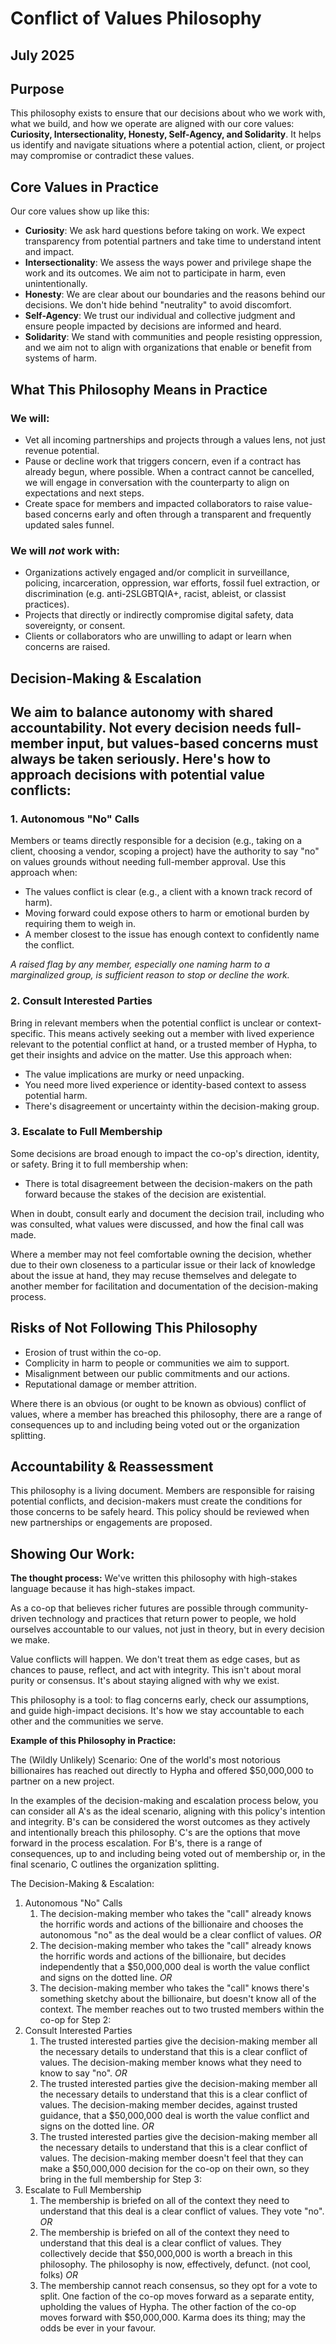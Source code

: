 # Conflict of Values Philosophy

## July 2025

## Purpose

This philosophy exists to ensure that our decisions about who we work with, what we build, and how we operate are aligned with our core values: **Curiosity, Intersectionality, Honesty, Self-Agency, and Solidarity**. It helps us identify and navigate situations where a potential action, client, or project may compromise or contradict these values.

## Core Values in Practice

Our core values show up like this:

* **Curiosity**: We ask hard questions before taking on work. We expect transparency from potential partners and take time to understand intent and impact.  
* **Intersectionality**: We assess the ways power and privilege shape the work and its outcomes. We aim not to participate in harm, even unintentionally.  
* **Honesty**: We are clear about our boundaries and the reasons behind our decisions. We don't hide behind "neutrality" to avoid discomfort.  
* **Self-Agency**: We trust our individual and collective judgment and ensure people impacted by decisions are informed and heard.  
* **Solidarity**: We stand with communities and people resisting oppression, and we aim not to align with organizations that enable or benefit from systems of harm.

## What This Philosophy Means in Practice 

### We will:

* Vet all incoming partnerships and projects through a values lens, not just revenue potential.  
* Pause or decline work that triggers concern, even if a contract has already begun, where possible. When a contract cannot be cancelled, we will engage in conversation with the counterparty to align on expectations and next steps.   
* Create space for members and impacted collaborators to raise value-based concerns early and often through a transparent and frequently updated sales funnel. 

### We will *not* work with:

* Organizations actively engaged and/or complicit in surveillance, policing, incarceration, oppression, war efforts, fossil fuel extraction, or discrimination (e.g. anti-2SLGBTQIA+, racist, ableist, or classist practices).  
* Projects that directly or indirectly compromise digital safety, data sovereignty, or consent.  
* Clients or collaborators who are unwilling to adapt or learn when concerns are raised.

## Decision-Making & Escalation 

## We aim to balance autonomy with shared accountability. Not every decision needs full-member input, but values-based concerns must always be taken seriously. Here's how to approach decisions with potential value conflicts:

### 1. Autonomous "No" Calls

Members or teams directly responsible for a decision (e.g., taking on a client, choosing a vendor, scoping a project) have the authority to say "no" on values grounds without needing full-member approval. Use this approach when:

* The values conflict is clear (e.g., a client with a known track record of harm).  
* Moving forward could expose others to harm or emotional burden by requiring them to weigh in.  
* A member closest to the issue has enough context to confidently name the conflict.

*A raised flag by any member, especially one naming harm to a marginalized group, is sufficient reason to stop or decline the work.*

### 2. Consult Interested Parties

Bring in relevant members when the potential conflict is unclear or context-specific. This means actively seeking out a member with lived experience relevant to the potential conflict at hand, or a trusted member of Hypha, to get their insights and advice on the matter. Use this approach when:

* The value implications are murky or need unpacking.  
* You need more lived experience or identity-based context to assess potential harm.  
* There's disagreement or uncertainty within the decision-making group.

### 3. Escalate to Full Membership

Some decisions are broad enough to impact the co-op's direction, identity, or safety. Bring it to full membership when:

* There is total disagreement between the decision-makers on the path forward because the stakes of the decision are existential. 

When in doubt, consult early and document the decision trail, including who was consulted, what values were discussed, and how the final call was made.

Where a member may not feel comfortable owning the decision, whether due to their own closeness to a particular issue or their lack of knowledge about the issue at hand, they may recuse themselves and delegate to another member for facilitation and documentation of the decision-making process. 

## Risks of Not Following This Philosophy 

* Erosion of trust within the co-op.  
* Complicity in harm to people or communities we aim to support.  
* Misalignment between our public commitments and our actions.  
* Reputational damage or member attrition.

Where there is an obvious (or ought to be known as obvious) conflict of values, where a member has breached this philosophy, there are a range of consequences up to and including being voted out or the organization splitting.

## Accountability & Reassessment

This philosophy is a living document. Members are responsible for raising potential conflicts, and decision-makers must create the conditions for those concerns to be safely heard. This policy should be reviewed when new partnerships or engagements are proposed.

## Showing Our Work: 

**The thought process:** We've written this philosophy with high-stakes language because it has high-stakes impact.

As a co-op that believes richer futures are possible through community-driven technology and practices that return power to people, we hold ourselves accountable to our values, not just in theory, but in every decision we make.

Value conflicts will happen. We don't treat them as edge cases, but as chances to pause, reflect, and act with integrity. This isn't about moral purity or consensus. It's about staying aligned with why we exist.

This philosophy is a tool: to flag concerns early, check our assumptions, and guide high-impact decisions. It's how we stay accountable to each other and the communities we serve.

**Example of this Philosophy in Practice:** 

The (Wildly Unlikely) Scenario: One of the world's most notorious billionaires has reached out directly to Hypha and offered $50,000,000 to partner on a new project. 

In the examples of the decision-making and escalation process below, you can consider all A's as the ideal scenario, aligning with this policy's intention and integrity. B's can be considered the worst outcomes as they actively and intentionally breach this philosophy. C's are the options that move forward in the process escalation. For B's, there is a range of consequences, up to and including being voted out of membership or, in the final scenario, C outlines the organization splitting. 

The Decision-Making & Escalation: 

1. Autonomous "No" Calls  
   1. The decision-making member who takes the "call" already knows the horrific words and actions of the billionaire and chooses the autonomous "no" as the deal would be a clear conflict of values. *OR*  
   2. The decision-making member who takes the "call" already knows the horrific words and actions of the billionaire, but decides independently that a $50,000,000 deal is worth the value conflict and signs on the dotted line. *OR*  
   3. The decision-making member who takes the "call" knows there's something sketchy about the billionaire, but doesn't know all of the context. The member reaches out to two trusted members within the co-op for Step 2:  
2. Consult Interested Parties  
   1. The trusted interested parties give the decision-making member all the necessary details to understand that this is a clear conflict of values. The decision-making member knows what they need to know to say "no". *OR*  
   2. The trusted interested parties give the decision-making member all the necessary details to understand that this is a clear conflict of values. The decision-making member decides, against trusted guidance, that a $50,000,000 deal is worth the value conflict and signs on the dotted line. *OR*  
   3. The trusted interested parties give the decision-making member all the necessary details to understand that this is a clear conflict of values. The decision-making member doesn't feel that they can make a $50,000,000 decision for the co-op on their own, so they bring in the full membership for Step 3:  
3. Escalate to Full Membership  
   1. The membership is briefed on all of the context they need to understand that this deal is a clear conflict of values. They vote "no". *OR*  
   2. The membership is briefed on all of the context they need to understand that this deal is a clear conflict of values. They collectively decide that $50,000,000 is worth a breach in this philosophy. The philosophy is now, effectively, defunct. (not cool, folks) *OR*  
   3. The membership cannot reach consensus, so they opt for a vote to split. One faction of the co-op moves forward as a separate entity, upholding the values of Hypha. The other faction of the co-op moves forward with $50,000,000. Karma does its thing; may the odds be ever in your favour.
